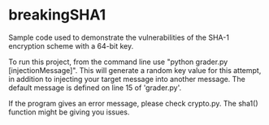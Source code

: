 # breakingSHA1
Sample code used to demonstrate the vulnerabilities of the SHA-1 encryption scheme with a 64-bit key.

To run this project, from the command line use "python grader.py [injectionMessage]". This will generate a random key value for this attempt, in addition to injecting your target message into another message. The default message is defined on line 15 of 'grader.py'. 

If the program gives an error message, please check crypto.py. The sha1() function might be
giving you issues. 

